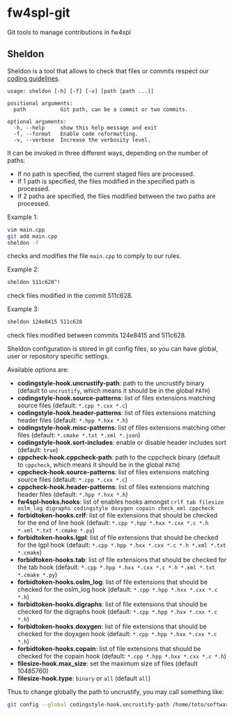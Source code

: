 # fw4spl-git
Git tools to manage contributions in fw4spl

## Sheldon

Sheldon is a tool that allows to check that files or commits respect our [coding
guidelines](http://fw4spl.readthedocs.io/en/fw4spl_0.11.0/CodingStyle/index.html).

```
usage: sheldon [-h] [-f] [-v] [path [path ...]]

positional arguments:
  path           Git path, can be a commit or two commits.

optional arguments:
  -h, --help     show this help message and exit
  -f, --format   Enable code reformatting.
  -v, --verbose  Increase the verbosity level.
```

It can be invoked in three different ways, depending on the number of paths:
- If no path is specified, the current staged files are processed.
- If 1 path is specified, the files modified in the specified path is processed.
- If 2 paths are specified, the files modified between the two paths are processed.

Example 1:

```sh
vim main.cpp
git add main.cpp
sheldon -f
```

checks and modifies the file `main.cpp` to comply to our rules.

Example 2:

```sh
sheldon 511c628^!
```

check files modified in the commit 511c628.

Example 3:

```sh
sheldon 124e8415 511c628
```

check files modified between commits 124e8415 and 511c628.

Sheldon configuration is stored in git config files, so you can have global,
user or repository specific settings.

Available options are:
- **codingstyle-hook.uncrustify-path**: path to the uncrustify binary (default to `uncrustify`, which means it should be in the global `PATH`)
- **codingstyle-hook.source-patterns**: list of files extensions matching source files (default: `*.cpp *.cxx *.c`)
- **codingstyle-hook.header-patterns**: list of files extensions matching header files (default: `*.hpp *.hxx *.h`)
- **codingstyle-hook.misc-patterns**: list of files extensions matching other files (default: `*.cmake *.txt *.xml *.json`)
- **codingstyle-hook.sort-includes**: enable or disable header includes sort (default: `true`)
- **cppcheck-hook.cppcheck-path**: path to the cppcheck binary (default to `cppcheck`, which means it should be in the global `PATH`)
- **cppcheck-hook.source-patterns**: list of files extensions matching source files (default: `*.cpp *.cxx *.c`)
- **cppcheck-hook.header-patterns**: list of files extensions matching header files (default: `*.hpp *.hxx *.h`)
- **fw4spl-hooks.hooks**: list of enables hooks amongst `crlf tab filesize oslm_log digraphs codingstyle doxygen copain check_xml cppcheck`
- **forbidtoken-hooks.crlf**: list of file extensions that should be checked for
the end of line hook (default: `*.cpp *.hpp *.hxx *.cxx *.c *.h *.xml *.txt *.cmake *.py`)
- **forbidtoken-hooks.lgpl**: list of file extensions that should be checked for
the lgpl hook  (default: `*.cpp *.hpp *.hxx *.cxx *.c *.h *.xml *.txt *.cmake`)
- **forbidtoken-hooks.tab**: list of file extensions that should be checked for
the tab hook  (default: `*.cpp *.hpp *.hxx *.cxx *.c *.h *.xml *.txt *.cmake *.py`)
- **forbidtoken-hooks.oslm_log**: list of file extensions that should be checked for
the oslm_log hook (default: `*.cpp *.hpp *.hxx *.cxx *.c *.h`)
- **forbidtoken-hooks.digraphs**: list of file extensions that should be checked for
the digraphs hook (default: `*.cpp *.hpp *.hxx *.cxx *.c *.h`)
- **forbidtoken-hooks.doxygen**: list of file extensions that should be checked for
the doyxgen hook (default: `*.cpp *.hpp *.hxx *.cxx *.c *.h`)
- **forbidtoken-hooks.copain**: list of file extensions that should be checked for
the copain hook (default: `*.cpp *.hpp *.hxx *.cxx *.c *.h`)
- **filesize-hook.max_size**: set the maximum size of files (default 10485760)
- **filesize-hook.type**: `binary` or `all` (default `all`)

Thus to change globally the path to uncrustify, you may call something like:
```bash
git config --global codingstyle-hook.uncrustify-path /home/toto/software/uncrustify/bin/uncrustify
```